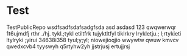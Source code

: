 # Test
TestPublicRepo
wsdfsadfsdafsadgfsda
asd
asdasd
123
qwqwerwqr
1t6ujmdfj
rthr
./hj.
tykl.;tykl
etiltfrk
tujyktltfyl
tiklrkry
lrykletju.;
l;rtykieti
ltylryki
;yirui
34638i358
tyul;y;yl;
niowejioqjio
wwywtw
qwuw
kmvcv
qwedxcvb4
tyyswyh
q5rtyhw2yh
jjstrjusj
ertujjrsj
